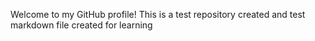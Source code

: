 Welcome to my GitHub profile!
This is a test repository created and test markdown file created for learning 
